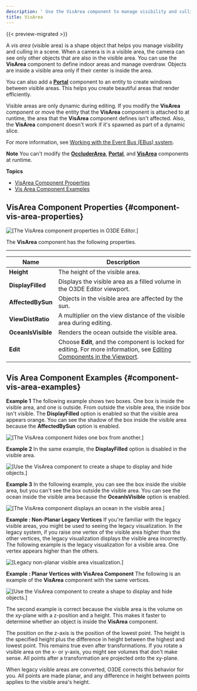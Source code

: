 ```yaml
---
description: ' Use the VisArea component to manage visibility and culling in Open 3D Engine. '
title: VisArea
---
```


{{< preview-migrated >}}

A *vis area* \(visible area\) is a shape object that helps you manage visibility and culling in a scene\. When a camera is in a visible area, the camera can see only other objects that are also in the visible area\. You can use the **VisArea** component to define indoor areas and manage overdraw\. Objects are inside a visible area only if their center is inside the area\.

You can also add a **[Portal](/docs/userguide/components/portal.md)** component to an entity to create windows between visible areas\. This helps you create beautiful areas that render efficiently\.

Visible areas are only dynamic during editing\. If you modify the **VisArea** component or move the entity that the **VisArea** component is attached to at runtime, the area that the **VisArea** component defines isn't affected\. Also, the **VisArea** component doesn't work if it's spawned as part of a dynamic slice\.

For more information, see [Working with the Event Bus \(EBus\) system](/docs/user-guide/engine/ebus/_index.md)\.

**Note**
You can't modify the **[OccluderArea](/docs/user-guide/components/occluder-area.md)**, **[Portal](/docs/userguide/components/portal.md)**, and **[VisArea](#component-vis-area)** components at runtime\.

**Topics**
+ [VisArea Component Properties](#component-vis-area-properties)
+ [Vis Area Component Examples](#component-vis-area-examples)

## VisArea Component Properties {#component-vis-area-properties}

![\[The VisArea component properties in O3DE Editor.\]](/images/user-guide/component/vis-area-component-properties.png)

The **VisArea** component has the following properties\.


****

| Name | Description |
| --- | --- |
|  **Height**  |  The height of the visible area\.  |
|  **DisplayFilled**  |  Displays the visible area as a filled volume in the O3DE Editor viewport\.   |
|  **AffectedBySun**  |  Objects in the visible area are affected by the sun\.  |
|  **ViewDistRatio**  |  A multiplier on the view distance of the visible area during editing\.  |
|  **OceanIsVisible**  |  Renders the ocean outside the visible area\.   |
|  **Edit**  |  Choose **Edit**, and the component is locked for editing\. For more information, see [Editing Components in the Viewport](/docs/userguide/edit-mode-for-components.md)\.  |

## Vis Area Component Examples {#component-vis-area-examples}

**Example 1**
The following example shows two boxes\. One box is inside the visible area, and one is outside\. From outside the visible area, the inside box isn't visible\. The **DisplayFilled** option is enabled so that the visible area appears orange\.
You can see the shadow of the box inside the visible area because the **AffectedBySun** option is enabled\.

![\[The VisArea component hides one box from another.\]](/images/user-guide/component/component-visarea.png)

**Example 2**
In the same example, the **DisplayFilled** option is disabled in the visible area\.

![\[Use the VisArea component to create a shape to display and hide objects.\]](/images/user-guide/component/component-visarea-2.png)

**Example 3**
In the following example, you can see the box inside the visible area, but you can't see the box outside the visible area\.
You can see the ocean inside the visible area because the **OceanIsVisible** option is enabled\.

![\[The VisArea component displays an ocean in the visible area.\]](/images/user-guide/component/component-visarea-1.png)

**Example : Non\-Planar Legacy Vertices**
If you're familiar with the legacy visible areas, you might be used to seeing the legacy visualization\. In the legacy system, if you raise one vertex of the visible area higher than the other vertices, the legacy visualization displays the visible area incorrectly\.
The following example is the legacy visualization for a visible area\. One vertex appears higher than the others\.

![\[Legacy non-planar visible area visualization.\]](/images/user-guide/component/component-visarea-3.png)

**Example : Planar Vertices with VisArea Component**
The following is an example of the **VisArea** component with the same vertices\.

![\[Use the VisArea component to create a shape to display and hide objects.\]](/images/shared/component-visarea-4.png)

The second example is correct because the visible area is the volume on the xy\-plane with a z\-position and a height\. This makes it faster to determine whether an object is inside the **VisArea** component\.

The position on the z\-axis is the position of the lowest point\. The height is the specified height plus the difference in height between the highest and lowest point\. This remains true even after transformations\. If you rotate a visible area on the x\- or y\-axis, you might see volumes that don't make sense\. All points after a transformation are projected onto the xy\-plane\.

When legacy visible areas are converted, O3DE corrects this behavior for you\. All points are made planar, and any difference in height between points applies to the visible area's height\.
